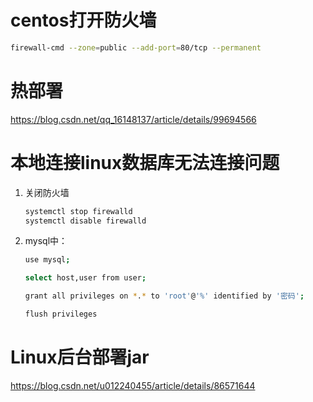 # centos打开防火墙

```bash
firewall-cmd --zone=public --add-port=80/tcp --permanent
```



# 热部署

https://blog.csdn.net/qq_16148137/article/details/99694566



# 本地连接linux数据库无法连接问题

1. 关闭防火墙

   ```bash
   systemctl stop firewalld
   systemctl disable firewalld
   ```

2. mysql中：

   ```bash
   use mysql;
   
   select host,user from user;
   
   grant all privileges on *.* to 'root'@'%' identified by '密码';
   
   flush privileges
   ```




# Linux后台部署jar

https://blog.csdn.net/u012240455/article/details/86571644